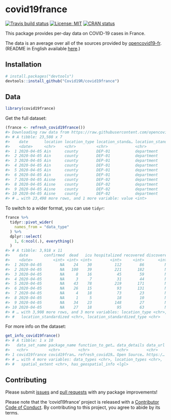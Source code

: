
# covid19france

<!-- badges: start -->

[![Travis build
status](https://travis-ci.org/Covid19R/covid19france.svg?branch=master)](https://travis-ci.org/Covid19R/covid19france)
[![License:
MIT](https://img.shields.io/badge/License-MIT-blue.svg)](https://opensource.org/licenses/MIT)
[![CRAN
status](https://www.r-pkg.org/badges/version/covid19france)](https://CRAN.R-project.org/package=covid19france)
<!-- badges: end -->

This package provides per-day data on COVID-19 cases in France.

The data is an average over all of the sources provided by
[opencovid19-fr](https://github.com/opencovid19-fr/data). (README in
English available
[here](https://github.com/opencovid19-fr/data/blob/master/README.en.md).)

## Installation

``` r
# install.packages("devtools")
devtools::install_github("Covid19R/covid19france")
```

## Data

``` r
library(covid19france)
```

Get the full dataset:

``` r
(france <- refresh_covid19france())
#> Downloading raw data from https://raw.githubusercontent.com/opencovid19-fr/data/master/dist/chiffres-cles.csv.
#> # A tibble: 23,508 x 7
#>    date       location location_type location_standa… location_standa… data_type
#>    <date>     <chr>    <chr>         <chr>            <chr>            <chr>    
#>  1 2020-04-05 Ain      county        DEP-01           department       confirmed
#>  2 2020-04-05 Ain      county        DEP-01           department       dead     
#>  3 2020-04-05 Ain      county        DEP-01           department       icu      
#>  4 2020-04-05 Ain      county        DEP-01           department       hospital…
#>  5 2020-04-05 Ain      county        DEP-01           department       recovered
#>  6 2020-04-05 Ain      county        DEP-01           department       discover…
#>  7 2020-04-05 Aisne    county        DEP-02           department       confirmed
#>  8 2020-04-05 Aisne    county        DEP-02           department       dead     
#>  9 2020-04-05 Aisne    county        DEP-02           department       icu      
#> 10 2020-04-05 Aisne    county        DEP-02           department       hospital…
#> # … with 23,498 more rows, and 1 more variable: value <int>
```

To switch to a wider format, you can use `tidyr`:

``` r
france %>% 
  tidyr::pivot_wider(
    names_from = "data_type"
  ) %>% 
  dplyr::select(
    1, 6:ncol(.), everything()
  )
#> # A tibble: 3,918 x 11
#>    date       confirmed  dead   icu hospitalized recovered discovered location
#>    <date>         <int> <int> <int>        <int>     <int>      <int> <chr>   
#>  1 2020-04-05        NA    24    30          112        86         NA Ain     
#>  2 2020-04-05        NA   100    39          221       182         NA Aisne   
#>  3 2020-04-05        NA     8    16           45        59         NA Allier  
#>  4 2020-04-05        NA     3     7           31        44         NA Alpes-d…
#>  5 2020-04-05        NA    43    78          219       171         NA Alpes-M…
#>  6 2020-04-05        NA    26    15           93       131         NA Ardèche 
#>  7 2020-04-05        NA     4    18           73        23         NA Ardennes
#>  8 2020-04-05        NA     1     5           18        10         NA Ariège  
#>  9 2020-04-05        NA    34    23          148        27         NA Aube    
#> 10 2020-04-05        NA    27    18           95        63         NA Aude    
#> # … with 3,908 more rows, and 3 more variables: location_type <chr>,
#> #   location_standardized <chr>, location_standardized_type <chr>
```

For more info on the dataset:

``` r
get_info_covid19france()
#> # A tibble: 1 x 10
#>   data_set_name package_name function_to_get… data_details data_url license_url
#>   <chr>         <chr>        <chr>            <chr>        <chr>    <chr>      
#> 1 covid19france covid19fran… refresh_covid19… Open Source… https:/… https://gi…
#> # … with 4 more variables: data_types <chr>, location_types <chr>,
#> #   spatial_extent <chr>, has_geospatial_info <lgl>
```

## Contributing

Please submit [issues](https://github.com/Covid19R/covid19france/issues)
and [pull requests](https://github.com/Covid19R/covid19france/pulls)
with any package improvements\!

Please note that the ‘covid19france’ project is released with a
[Contributor Code of Conduct](https://github.com/Covid19R/covid19france/blob/master/CODE_OF_CONDUCT.md). By contributing to
this project, you agree to abide by its terms.
